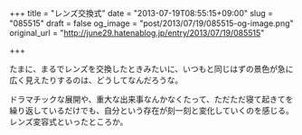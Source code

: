 +++
title = "レンズ交換式"
date = "2013-07-19T08:55:15+09:00"
slug = "085515"
draft = false
og_image = "post/2013/07/19/085515-og-image.png"
original_url = "http://june29.hatenablog.jp/entry/2013/07/19/085515"

+++

<p>たまに、まるでレンズを交換したときみたいに、いつもと同じはずの景色が急に広く見えたりするのは、どうしてなんだろうな。</p>
<p>ドラマチックな展開や、重大な出来事なんかなくたって、ただただ寝て起きてを繰り返しているだけでも、自分という存在が刻一刻と変化していくのを感じる。レンズ変容式といったところか。</p>

